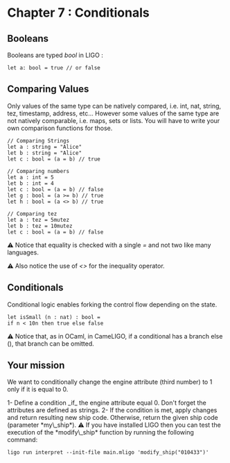 # Chapter 7 : Conditionals

<dialog character="robot">[DROID-1242] INVALID CONDITIONAL INSTRUCTIONS. ERR %%$7834[[{23e3}]] PLEASE SPECIFY CONDITIONAL INSTRUCTIONS.</dialog>

## Booleans

Booleans are typed _bool_ in LIGO :

```
let a: bool = true // or false
```

## Comparing Values

Only values of the same type can be natively compared, i.e. int, nat, string, tez, timestamp, address, etc... However some values of the same type are not natively comparable, i.e. maps, sets or lists. You will have to write your own comparison functions for those.

```
// Comparing Strings
let a : string = "Alice"
let b : string = "Alice"
let c : bool = (a = b) // true

// Comparing numbers
let a : int = 5
let b : int = 4
let c : bool = (a = b) // false
let g : bool = (a >= b) // true
let h : bool = (a <> b) // true

// Comparing tez
let a : tez = 5mutez
let b : tez = 10mutez
let c : bool = (a = b) // false
```

⚠️ Notice that equality is checked with a single _=_ and not two like many languages.

⚠️ Also notice the use of _<>_ for the inequality operator.

## Conditionals

Conditional logic enables forking the control flow depending on the state.

```
let isSmall (n : nat) : bool =
if n < 10n then true else false
```

⚠️ Notice that, as in OCaml, in CameLIGO, if a conditional has a branch else (), that branch can be omitted.



## Your mission

We want to conditionally change the engine attribute (third number) to 1 only if it is equal to 0.

<!-- prettier-ignore -->1- Define a condition _if_ the engine attribute equal 0. Don't forget the attributes are defined as strings.

<!-- prettier-ignore -->2- If the condition is met, apply changes and return resulting new ship code. Otherwise, return the given ship code (parameter *my\_ship*).

<!-- prettier-ignore -->⚠️ If you have installed LIGO then you can test the execution of the *modify\_ship* function by running the following command:

```
ligo run interpret --init-file main.mligo 'modify_ship("010433")'
```